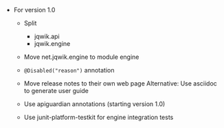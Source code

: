 - For version 1.0

  - Split
    - jqwik.api
    - jqwik.engine
  - Move net.jqwik.engine to module engine

  - `@Disabled("reason")` annotation

  - Move release notes to their own web page
    Alternative: Use asciidoc to generate user guide

  - Use apiguardian annotations (starting version 1.0)

  - Use junit-platform-testkit for engine integration tests